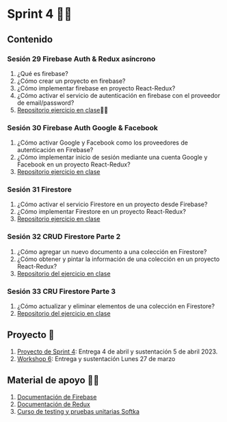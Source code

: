 # Sprint 4 🐱‍🏍
## Contenido
### Sesión 29 Firebase Auth & Redux asíncrono
1. ¿Qué es firebase?
2. ¿Cómo crear un proyecto en firebase?
3. ¿Cómo implementar firebase en proyecto React-Redux?
4. ¿Cómo activar el servicio de autenticación en firebase con el proveedor de email/password?
5. [Repositorio ejercicio en clase](https://github.com/AngieValgie/clase-firebase)🐱‍👤
### Sesión 30 Firebase Auth Google & Facebook
1. ¿Cómo activar Google y Facebook como los proveedores de autenticación en Firebase?
2. ¿Cómo implementar inicio de sesión mediante una cuenta Google y Facebook en un proyecto React-Redux?
3. [Repositorio ejercicio en clase](https://github.com/Esteark/demologin-google-facebook)
### Sesión 31 Firestore
1. ¿Cómo activar el servicio Firestore en un proyecto desde Firebase?
2. ¿Cómo implementar Firestore en un proyecto React-Redux?
3. [Repositorio ejercicio en clase](https://github.com/WilintonAscanio/firebase-toDo.git)
### Sesión 32 CRUD Firestore Parte 2
1. ¿Cómo agregar un nuevo documento a una colección en Firestore?
2. ¿Cómo obtener y pintar la información de una colección en un proyecto React-Redux?
3. [Repositorio del ejercicio en clase](https://github.com/Esteark/demologin-google-facebook)
### Sesión 33 CRU Firestore Parte 3
1. ¿Cómo actualizar y eliminar elementos de una colección en Firestore?
2. [Repositorio del ejercicio en clase](https://github.com/Esteark/demologin-google-facebook)
## Proyecto 🤖
1. [Proyecto de Sprint 4](https://makaia-my.sharepoint.com/:b:/g/personal/mentoria_bootcamp_makaia_org/Ec2nNyjgSbJNjOHGDMSiBNQBN6FQJkNSWwL9eYwe-jCDmw?e=cTemIo): Entrega 4 de abril y sustentación 5 de abril 2023.
2. [Workshop 6](https://makaia-my.sharepoint.com/:b:/g/personal/mentoria_bootcamp_makaia_org/ESmwFsh6fy9Ih2OViMM6D18BByytDsIheYOsYLTd3mQ7Pg): Entrega y sustentación Lunes 27 de marzo 
## Material de apoyo 🐱‍💻
1. [Documentación de Firebase](https://firebase.google.com/docs?hl=es-419)
2. [Documentación de Redux](https://es.redux.js.org/)
3. [Curso de testing y pruebas unitarias Softka](https://makaia-my.sharepoint.com/:f:/g/personal/mentoria_bootcamp_makaia_org/EnOgZg4UmAdKlKUMbAQkn64BOqj1KJEU2oGCKpTeZOx1cg?e=0UZs9G)
